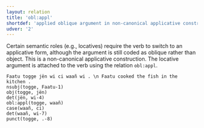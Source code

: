 ```yaml
---
layout: relation
title: 'obl:appl'
shortdef: 'applied oblique argument in non-canonical applicative construction'
udver: '2'
---
```


Certain semantic roles (e.g., locatives) require the verb to switch to an applicative form,
although the argument is still coded as oblique rather than object. This is a non-canonical
applicative construction. The locative argument is attached to the verb using the relation
`obl:appl`.

~~~ sdparse
Faatu togge jën wi ci waañ wi . \n Faatu cooked the fish in the kitchen .
nsubj(togge, Faatu-1)
obj(togge, jën)
det(jën, wi-4)
obl:appl(togge, waañ)
case(waañ, ci)
det(waañ, wi-7)
punct(togge, .-8)
~~~

<!-- Interlanguage links updated Po 6. listopadu 2023, 21:43:17 CET -->
